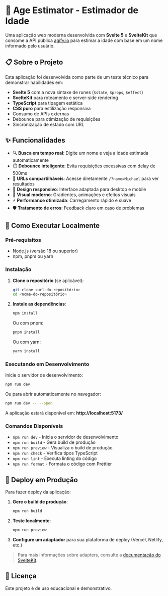 # 🔮 Age Estimator - Estimador de Idade

Uma aplicação web moderna desenvolvida com **Svelte 5** e **SvelteKit** que consome a API pública [agify.io](https://agify.io/) para estimar a idade com base em um nome informado pelo usuário.

## 📋 Sobre o Projeto

Esta aplicação foi desenvolvida como parte de um teste técnico para demonstrar habilidades em:

- **Svelte 5** com a nova sintaxe de runes (`$state`, `$props`, `$effect`)
- **SvelteKit** para roteamento e server-side rendering
- **TypeScript** para tipagem estática
- **CSS puro** para estilização responsiva
- Consumo de APIs externas
- Debounce para otimização de requisições
- Sincronização de estado com URL

## ✨ Funcionalidades

- 🔍 **Busca em tempo real**: Digite um nome e veja a idade estimada automaticamente
- ⏱️ **Debounce inteligente**: Evita requisições excessivas com delay de 500ms
- 🔗 **URLs compartilháveis**: Acesse diretamente `/?name=Michael` para ver resultados
- 📱 **Design responsivo**: Interface adaptada para desktop e mobile
- 🎨 **Visual moderno**: Gradientes, animações e efeitos visuais
- ⚡ **Performance otimizada**: Carregamento rápido e suave
- 🛡️ **Tratamento de erros**: Feedback claro em caso de problemas

## 🚀 Como Executar Localmente

### Pré-requisitos

- [Node.js](https://nodejs.org/) (versão 18 ou superior)
- npm, pnpm ou yarn

### Instalação

1. **Clone o repositório** (se aplicável):

   ```bash
   git clone <url-do-repositório>
   cd <nome-do-repositório>
   ```

2. **Instale as dependências**:

   ```bash
   npm install
   ```

   Ou com pnpm:

   ```bash
   pnpm install
   ```

   Ou com yarn:

   ```bash
   yarn install
   ```

### Executando em Desenvolvimento

Inicie o servidor de desenvolvimento:

```bash
npm run dev
```

Ou para abrir automaticamente no navegador:

```bash
npm run dev -- --open
```

A aplicação estará disponível em: **http://localhost:5173/**

### Comandos Disponíveis

- `npm run dev` - Inicia o servidor de desenvolvimento
- `npm run build` - Gera build de produção
- `npm run preview` - Visualiza o build de produção
- `npm run check` - Verifica tipos TypeScript
- `npm run lint` - Executa linting do código
- `npm run format` - Formata o código com Prettier

## 🚀 Deploy em Produção

Para fazer deploy da aplicação:

1. **Gere o build de produção**:

   ```bash
   npm run build
   ```

2. **Teste localmente**:

   ```bash
   npm run preview
   ```

3. **Configure um adaptador** para sua plataforma de deploy (Vercel, Netlify, etc.)

> Para mais informações sobre adapters, consulte a [documentação do SvelteKit](https://svelte.dev/docs/kit/adapters).

## 📄 Licença

Este projeto é de uso educacional e demonstrativo.
